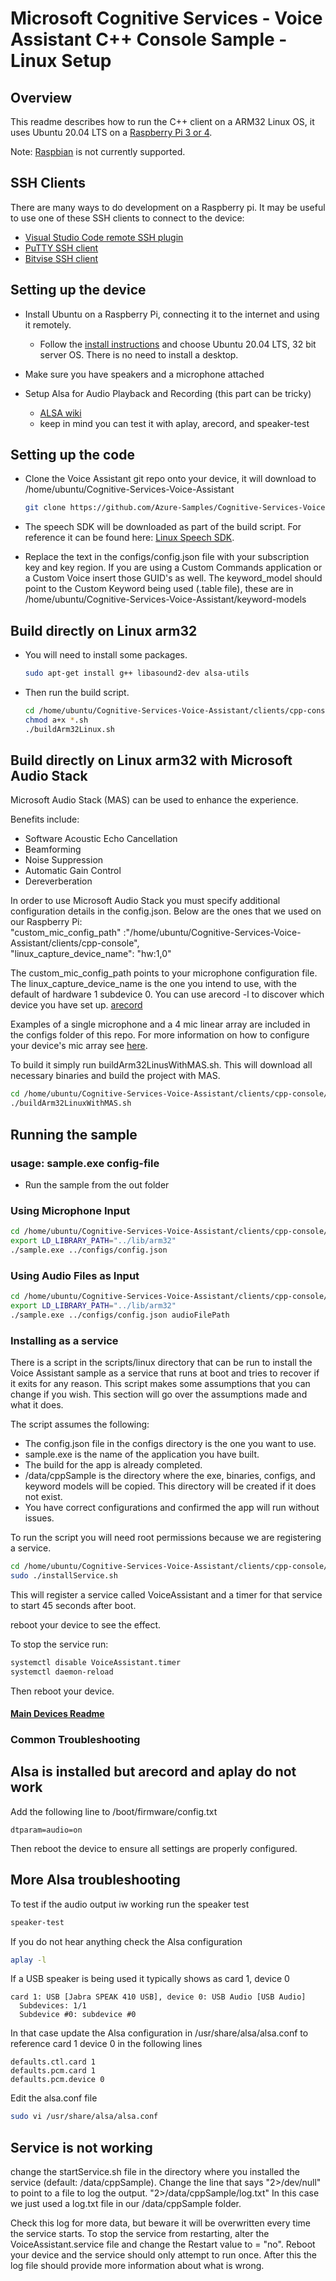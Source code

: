 # Microsoft Cognitive Services - Voice Assistant C++ Console Sample - Linux Setup

## Overview

This readme describes how to run the C++ client on a ARM32 Linux OS, it uses Ubuntu 20.04 LTS on a [Raspberry Pi 3 or 4](https://www.raspberrypi.org/).

Note: [Raspbian](https://www.raspberrypi.org/downloads/raspbian/) is not currently supported.

## SSH Clients

There are many ways to do development on a Raspberry pi. It may be useful to use one of these SSH clients to connect to the device:

* [Visual Studio Code remote SSH plugin](https://code.visualstudio.com/docs/remote/ssh)
* [PuTTY SSH client](https://www.chiark.greenend.org.uk/~sgtatham/putty/latest.html)
* [Bitvise SSH client](https://www.bitvise.com/)

## Setting up the device

* Install Ubuntu on a Raspberry Pi, connecting it to the internet and using it remotely.
  * Follow the [install instructions](https://ubuntu.com/tutorials/how-to-install-ubuntu-on-your-raspberry-pi) and choose Ubuntu 20.04 LTS, 32 bit server OS. There is no need to install a desktop.

* Make sure you have speakers and a microphone attached

* Setup Alsa for Audio Playback and Recording (this part can be tricky)
  * [ALSA wiki](https://wiki.archlinux.org/index.php/Advanced_Linux_Sound_Architecture)
  * keep in mind you can test it with aplay, arecord, and speaker-test

## Setting up the code

* Clone the Voice Assistant git repo onto your device, it will download to /home/ubuntu/Cognitive-Services-Voice-Assistant

  ```sh
  git clone https://github.com/Azure-Samples/Cognitive-Services-Voice-Assistant.git
  ```

* The speech SDK will be downloaded as part of the build script. For reference it can be found here: [Linux Speech SDK](https://aka.ms/csspeech/linuxbinary).

* Replace the text in the configs/config.json file with your subscription key and key region. If you are using a Custom Commands application or a Custom Voice insert those GUID's as well. The keyword_model should point to the Custom Keyword being used (.table file), these are in /home/ubuntu/Cognitive-Services-Voice-Assistant/keyword-models

## Build directly on Linux arm32

* You will need to install some packages.

  ```sh
  sudo apt-get install g++ libasound2-dev alsa-utils
  ```

* Then run the build script.

  ```sh
  cd /home/ubuntu/Cognitive-Services-Voice-Assistant/clients/cpp-console/scripts/linux
  chmod a+x *.sh
  ./buildArm32Linux.sh
  ```
  
## Build directly on Linux arm32 with Microsoft Audio Stack

Microsoft Audio Stack (MAS) can be used to enhance the experience.

Benefits include:
* Software Acoustic Echo Cancellation
* Beamforming
* Noise Suppression
* Automatic Gain Control
* Dereverberation

In order to use Microsoft Audio Stack you must specify additional configuration details in the config.json. Below are the ones that we used on our Raspberry Pi:</br>
"custom_mic_config_path" :"/home/ubuntu/Cognitive-Services-Voice-Assistant/clients/cpp-console",</br>
"linux_capture_device_name": "hw:1,0"

The custom_mic_config_path points to your microphone configuration file. The linux_capture_device_name is the one you intend to use, with the default of hardware 1 subdevice 0. You can use arecord -l to discover which device you have set up. [arecord](https://linux.die.net/man/1/arecord)

Examples of a single microphone and a 4 mic linear array are included in the configs folder of this repo. For more information on how to configure your device's mic array see [here](https://docs.microsoft.com/en-us/azure/cognitive-services/speech-service/how-to-devices-microphone-array-configuration).

To build it simply run buildArm32LinusWithMAS.sh. This will download all necessary binaries and build the project with MAS.

```sh
cd /home/ubuntu/Cognitive-Services-Voice-Assistant/clients/cpp-console/scripts/linux
./buildArm32LinuxWithMAS.sh
```


## Running the sample

### usage: sample.exe config-file

* Run the sample from the out folder

### Using Microphone Input
```sh
cd /home/ubuntu/Cognitive-Services-Voice-Assistant/clients/cpp-console/out
export LD_LIBRARY_PATH="../lib/arm32"
./sample.exe ../configs/config.json
```

### Using Audio Files as Input
```sh
cd /home/ubuntu/Cognitive-Services-Voice-Assistant/clients/cpp-console/out
export LD_LIBRARY_PATH="../lib/arm32"
./sample.exe ../configs/config.json audioFilePath
```

### Installing as a service

There is a script in the scripts/linux directory that can be run to install the Voice Assistant sample as a service that runs at boot and tries to recover if it exits for any reason. This script makes some assumptions that you can change if you wish. This section will go over the assumptions made and what it does.

The script assumes the following:
* The config.json file in the configs directory is the one you want to use.
* sample.exe is the name of the application you have built.
* The build for the app is already completed.
* /data/cppSample is the directory where the exe, binaries, configs, and keyword models will be copied. This directory will be created if it does not exist.
* You have correct configurations and confirmed the app will run without issues.

To run the script you will need root permissions because we are registering a service.

  ```sh
  cd /home/ubuntu/Cognitive-Services-Voice-Assistant/clients/cpp-console/scripts/linux
  sudo ./installService.sh
  ```

This will register a service called VoiceAssistant and a timer for that service to start 45 seconds after boot.

reboot your device to see the effect.

To stop the service run:

  ```sh
  systemctl disable VoiceAssistant.timer
  systemctl daemon-reload
  ```
  
  Then reboot your device.
  
#### [Main Devices Readme](README.md)

### Common Troubleshooting

## Alsa is installed but arecord and aplay do not work

Add the following line to /boot/firmware/config.txt

    dtparam=audio=on
  
Then reboot the device to ensure all settings are properly configured.

## More Alsa troubleshooting

To test if the audio output iw working run the speaker test

```sh
speaker-test
```

If you do not hear anything check the Alsa configuration

```sh
aplay -l
```

If a USB speaker is being used it typically shows as card 1, device 0

    card 1: USB [Jabra SPEAK 410 USB], device 0: USB Audio [USB Audio]
      Subdevices: 1/1
      Subdevice #0: subdevice #0

In that case update the Alsa configuration in /usr/share/alsa/alsa.conf to reference card 1 device 0 in the following lines

    defaults.ctl.card 1
    defaults.pcm.card 1
    defaults.pcm.device 0

Edit the alsa.conf file

```sh
sudo vi /usr/share/alsa/alsa.conf
```

## Service is not working

change the startService.sh file in the directory where you installed the service (default: /data/cppSample). Change the line that says "2>/dev/null" to point to a file to log the output. "2>/data/cppSample/log.txt" In this case we just used a log.txt file in our /data/cppSample folder.

Check this log for more data, but beware it will be overwritten every time the service starts. To stop the service from restarting, alter the VoiceAssistant.service file and change the Restart value to = "no". Reboot your device and the service should only attempt to run once. After this the log file should provide more information about what is wrong.
